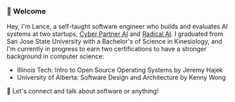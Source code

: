 ### 👋 Welcome
Hey, I'm Lance, a self-taught software engineer who builds and evaluates AI systems at two startups, [Cyber Partner AI](https://cyberpartnerai.com/) and [Radical AI](https://lab.radicalai.app/).
I graduated from San Jose State University with a Bachelor's of Science in Kinesiology, and I'm currently in progress to earn two certifications to have a stronger background in computer science:
- Illinois Tech: Intro to Open Source Operating Systems by Jeremy Hajek
- University of Alberta: Software Design and Architecture by Kenny Wong

💬 Let's connect and talk about software or anything!
